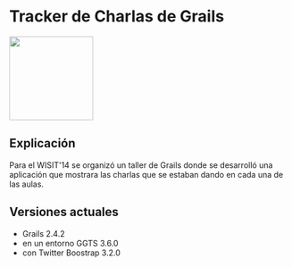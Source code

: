 # Tracker de Charlas de Grails

<img src="![charlas](https://cloud.githubusercontent.com/assets/4549002/18567286/d66ad63a-7b6d-11e6-964b-4d09fbe9e340.png)" 
    size="150px" height="150px">
</img>

## Explicación

Para el WISIT'14 se organizó un taller de Grails donde se desarrolló una aplicación que mostrara las charlas 
que se estaban dando en cada una de las aulas.

## Versiones actuales

* Grails 2.4.2
* en un entorno GGTS 3.6.0
* con Twitter Boostrap 3.2.0

